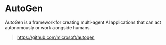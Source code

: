 # AutoGen
AutoGen is a framework for creating multi-agent AI applications that can act autonomously or work alongside humans.
> https://github.com/microsoft/autogen
 
